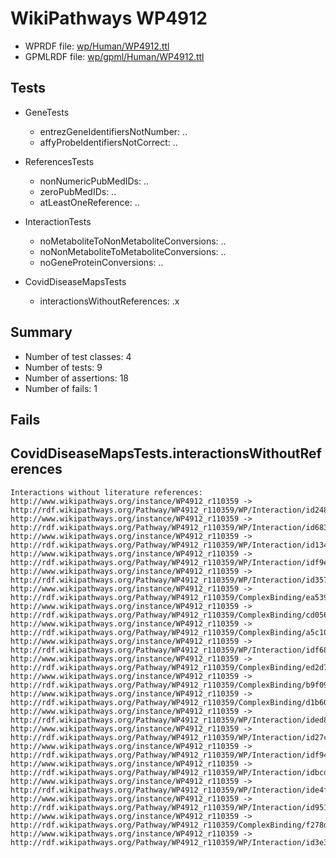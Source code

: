 # WikiPathways WP4912

* WPRDF file: [wp/Human/WP4912.ttl](../wp/Human/WP4912.ttl)
* GPMLRDF file: [wp/gpml/Human/WP4912.ttl](../wp/gpml/Human/WP4912.ttl)

## Tests

* GeneTests
    * entrezGeneIdentifiersNotNumber: ..
    * affyProbeIdentifiersNotCorrect: ..

* ReferencesTests
    * nonNumericPubMedIDs: ..
    * zeroPubMedIDs: ..
    * atLeastOneReference: ..

* InteractionTests
    * noMetaboliteToNonMetaboliteConversions: ..
    * noNonMetaboliteToMetaboliteConversions: ..
    * noGeneProteinConversions: ..

* CovidDiseaseMapsTests
    * interactionsWithoutReferences: .x

## Summary

* Number of test classes: 4
* Number of tests: 9
* Number of assertions: 18
* Number of fails: 1

## Fails

## CovidDiseaseMapsTests.interactionsWithoutReferences

```
Interactions without literature references:
http://www.wikipathways.org/instance/WP4912_r110359 -> http://rdf.wikipathways.org/Pathway/WP4912_r110359/WP/Interaction/id2489aa99
http://www.wikipathways.org/instance/WP4912_r110359 -> http://rdf.wikipathways.org/Pathway/WP4912_r110359/WP/Interaction/id683cbfa3
http://www.wikipathways.org/instance/WP4912_r110359 -> http://rdf.wikipathways.org/Pathway/WP4912_r110359/WP/Interaction/id134a11f0
http://www.wikipathways.org/instance/WP4912_r110359 -> http://rdf.wikipathways.org/Pathway/WP4912_r110359/WP/Interaction/idf9e7dc0d
http://www.wikipathways.org/instance/WP4912_r110359 -> http://rdf.wikipathways.org/Pathway/WP4912_r110359/WP/Interaction/id3573c07
http://www.wikipathways.org/instance/WP4912_r110359 -> http://rdf.wikipathways.org/Pathway/WP4912_r110359/ComplexBinding/ea539
http://www.wikipathways.org/instance/WP4912_r110359 -> http://rdf.wikipathways.org/Pathway/WP4912_r110359/ComplexBinding/cd056
http://www.wikipathways.org/instance/WP4912_r110359 -> http://rdf.wikipathways.org/Pathway/WP4912_r110359/ComplexBinding/a5c10
http://www.wikipathways.org/instance/WP4912_r110359 -> http://rdf.wikipathways.org/Pathway/WP4912_r110359/WP/Interaction/idf68781f
http://www.wikipathways.org/instance/WP4912_r110359 -> http://rdf.wikipathways.org/Pathway/WP4912_r110359/ComplexBinding/ed2d7
http://www.wikipathways.org/instance/WP4912_r110359 -> http://rdf.wikipathways.org/Pathway/WP4912_r110359/ComplexBinding/b9f09
http://www.wikipathways.org/instance/WP4912_r110359 -> http://rdf.wikipathways.org/Pathway/WP4912_r110359/ComplexBinding/d1b60
http://www.wikipathways.org/instance/WP4912_r110359 -> http://rdf.wikipathways.org/Pathway/WP4912_r110359/WP/Interaction/ided8e62a3
http://www.wikipathways.org/instance/WP4912_r110359 -> http://rdf.wikipathways.org/Pathway/WP4912_r110359/WP/Interaction/id27cf2cc3
http://www.wikipathways.org/instance/WP4912_r110359 -> http://rdf.wikipathways.org/Pathway/WP4912_r110359/WP/Interaction/idf94c3c70
http://www.wikipathways.org/instance/WP4912_r110359 -> http://rdf.wikipathways.org/Pathway/WP4912_r110359/WP/Interaction/idbcd773be
http://www.wikipathways.org/instance/WP4912_r110359 -> http://rdf.wikipathways.org/Pathway/WP4912_r110359/WP/Interaction/ide4fe418d
http://www.wikipathways.org/instance/WP4912_r110359 -> http://rdf.wikipathways.org/Pathway/WP4912_r110359/WP/Interaction/id95166c5e
http://www.wikipathways.org/instance/WP4912_r110359 -> http://rdf.wikipathways.org/Pathway/WP4912_r110359/ComplexBinding/f278d
http://www.wikipathways.org/instance/WP4912_r110359 -> http://rdf.wikipathways.org/Pathway/WP4912_r110359/WP/Interaction/id3e37c065

```
